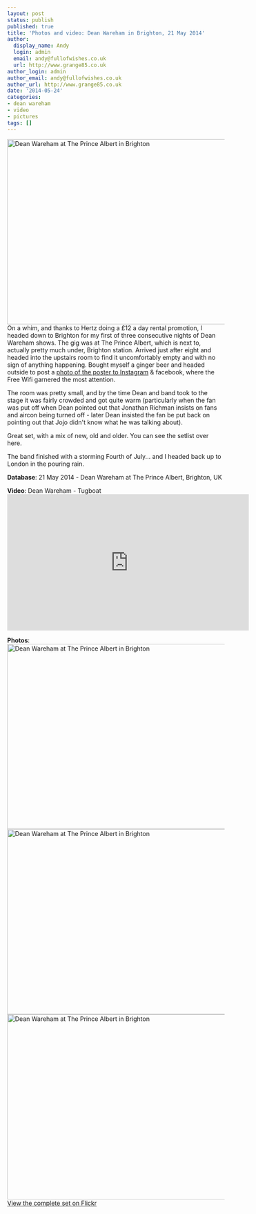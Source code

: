 ```yaml
---
layout: post
status: publish
published: true
title: 'Photos and video: Dean Wareham in Brighton, 21 May 2014'
author:
  display_name: Andy
  login: admin
  email: andy@fullofwishes.co.uk
  url: http://www.grange85.co.uk
author_login: admin
author_email: andy@fullofwishes.co.uk
author_url: http://www.grange85.co.uk
date: '2014-05-24'
categories:
- dean wareham
- video
- pictures
tags: []
---
```

<p><a href="https://www.flickr.com/photos/grange85/14237876341" title="Dean Wareham at The Prince Albert in Brighton by Andy Aldridge, on Flickr"><img class="aligncenter" src="https://farm3.staticflickr.com/2922/14237876341_126e747302_z.jpg" width="640" height="428" alt="Dean Wareham at The Prince Albert in Brighton"></a><br />
On a whim, and thanks to Hertz doing a £12 a day rental promotion, I headed down to Brighton for my first of three consecutive nights of Dean Wareham shows. The gig was at The Prince Albert, which is next to, actually pretty much under, Brighton station. Arrived just after eight and headed into the upstairs room to find it uncomfortably empty and with no sign of anything happening. Bought myself a ginger beer and headed outside to post a <a href="http://instagram.com/p/oRTnUdvDPV/#">photo of the poster to Instagram</a> & facebook, where the Free Wifi garnered the most attention.</p>
<p>The room was pretty small, and by the time Dean and band took to the stage it was fairly crowded and got quite warm (particularly when the fan was put off when Dean pointed out that Jonathan Richman insists on fans and aircon being turned off - later Dean insisted the fan be put back on pointing out that Jojo didn't know what he was talking about).<br />
<!--more read on for photos and video--></p>
<p>Great set, with a mix of new, old and older. You can see the setlist over here.</p>
<p>The band finished with a storming Fourth of July... and I headed back up to London in the pouring rain.</p>
<p><strong>Database</strong>: 21 May 2014 - Dean Wareham at The Prince Albert, Brighton, UK</p>
<p><strong>Video</strong>: Dean Wareham - Tugboat<br />
<iframe width="560" height="315" src="https://www.youtube.com/embed/lSgdEVBsg9s" frameborder="0" allowfullscreen></iframe>
<p><strong>Photos</strong>:<br />
<a href="https://www.flickr.com/photos/grange85/14054590407" title="Dean Wareham at The Prince Albert in Brighton by Andy Aldridge, on Flickr"><img class="aligncenter" src="https://farm3.staticflickr.com/2917/14054590407_ef619e1d26_z.jpg" width="640" height="428" alt="Dean Wareham at The Prince Albert in Brighton"></a><br />
<a href="https://www.flickr.com/photos/grange85/14237875831" title="Dean Wareham at The Prince Albert in Brighton by Andy Aldridge, on Flickr"><img class="aligncenter" src="https://farm3.staticflickr.com/2932/14237875831_ac31d0c7da_z.jpg" width="640" height="428" alt="Dean Wareham at The Prince Albert in Brighton"></a><br />
<a href="https://www.flickr.com/photos/grange85/14054590627" title="Dean Wareham at The Prince Albert in Brighton by Andy Aldridge, on Flickr"><img class="aligncenter" src="https://farm6.staticflickr.com/5516/14054590627_6134e65552_z.jpg" width="640" height="428" alt="Dean Wareham at The Prince Albert in Brighton"></a><br />
<a href="https://www.flickr.com/photos/grange85/sets/72157644785801364/">View the complete set on Flickr</a></p>
